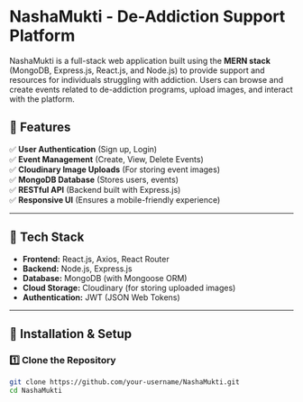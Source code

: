# NashaMukti - De-Addiction Support Platform

NashaMukti is a full-stack web application built using the **MERN stack** (MongoDB, Express.js, React.js, and Node.js) to provide support and resources for individuals struggling with addiction. Users can browse and create events related to de-addiction programs, upload images, and interact with the platform.

## 🌟 Features

✅ **User Authentication** (Sign up, Login)  
✅ **Event Management** (Create, View, Delete Events)  
✅ **Cloudinary Image Uploads** (For storing event images)  
✅ **MongoDB Database** (Stores users, events)  
✅ **RESTful API** (Backend built with Express.js)  
✅ **Responsive UI** (Ensures a mobile-friendly experience)  

---

## 📌 Tech Stack

- **Frontend:** React.js, Axios, React Router  
- **Backend:** Node.js, Express.js  
- **Database:** MongoDB (with Mongoose ORM)  
- **Cloud Storage:** Cloudinary (for storing uploaded images)  
- **Authentication:** JWT (JSON Web Tokens)   

---

## 🚀 Installation & Setup

### **1️⃣ Clone the Repository**
```bash
git clone https://github.com/your-username/NashaMukti.git
cd NashaMukti


